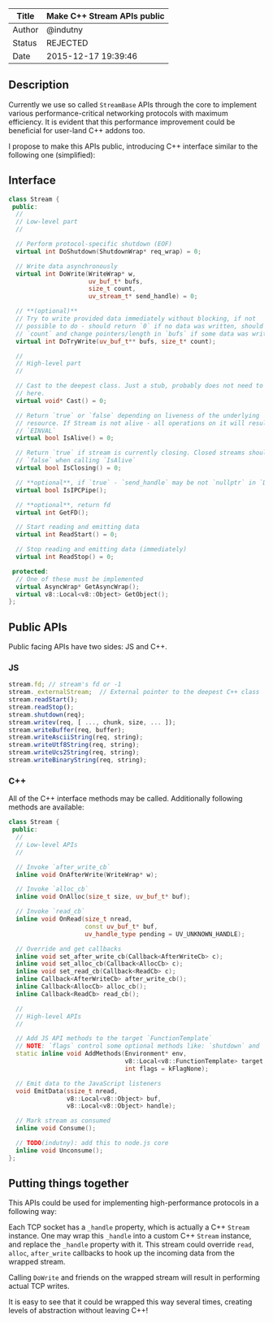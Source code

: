 | Title  | Make C++ Stream APIs public |
|--------|-----------------------------|
| Author | @indutny                    |
| Status | REJECTED                    |
| Date   | 2015-12-17 19:39:46         |

## Description

Currently we use so called `StreamBase` APIs through the core to implement
various performance-critical networking protocols with maximum efficiency.
It is evident that this performance improvement could be beneficial for
user-land C++ addons too.

I propose to make this APIs public, introducing C++ interface similar to the
following one (simplified):

## Interface

```C++
class Stream {
 public:
  //
  // Low-level part
  //

  // Perform protocol-specific shutdown (EOF)
  virtual int DoShutdown(ShutdownWrap* req_wrap) = 0;

  // Write data asynchronously
  virtual int DoWrite(WriteWrap* w,
                      uv_buf_t* bufs,
                      size_t count,
                      uv_stream_t* send_handle) = 0;

  // **(optional)**
  // Try to write provided data immediately without blocking, if not
  // possible to do - should return `0` if no data was written, should decrement
  // `count` and change pointers/length in `bufs` if some data was written.
  virtual int DoTryWrite(uv_buf_t** bufs, size_t* count);

  //
  // High-level part
  //

  // Cast to the deepest class. Just a stub, probably does not need to be
  // here.
  virtual void* Cast() = 0;

  // Return `true` or `false` depending on liveness of the underlying
  // resource. If Stream is not alive - all operations on it will result in
  // `EINVAL`
  virtual bool IsAlive() = 0;

  // Return `true` if stream is currently closing. Closed streams should return
  // `false` when calling `IsAlive`
  virtual bool IsClosing() = 0;

  // **optional**, if `true` - `send_handle` may be not `nullptr` in `DoWrite`
  virtual bool IsIPCPipe();

  // **optional**, return fd
  virtual int GetFD();

  // Start reading and emitting data
  virtual int ReadStart() = 0;

  // Stop reading and emitting data (immediately)
  virtual int ReadStop() = 0;

 protected:
  // One of these must be implemented
  virtual AsyncWrap* GetAsyncWrap();
  virtual v8::Local<v8::Object> GetObject();
};
```

## Public APIs

Public facing APIs have two sides: JS and C++.

### JS

```js
stream.fd; // stream's fd or -1
stream._externalStream;  // External pointer to the deepest C++ class
stream.readStart();
stream.readStop();
stream.shutdown(req);
stream.writev(req, [ ..., chunk, size, ... ]);
stream.writeBuffer(req, buffer);
stream.writeAsciiString(req, string);
stream.writeUtf8String(req, string);
stream.writeUcs2String(req, string);
stream.writeBinaryString(req, string);
```

### C++

All of the C++ interface methods may be called. Additionally following methods
are available:

```C++
class Stream {
 public:
  //
  // Low-level APIs
  //

  // Invoke `after_write_cb`
  inline void OnAfterWrite(WriteWrap* w);

  // Invoke `alloc_cb`
  inline void OnAlloc(size_t size, uv_buf_t* buf);

  // Invoke `read_cb`
  inline void OnRead(size_t nread,
                     const uv_buf_t* buf,
                     uv_handle_type pending = UV_UNKNOWN_HANDLE);

  // Override and get callbacks
  inline void set_after_write_cb(Callback<AfterWriteCb> c);
  inline void set_alloc_cb(Callback<AllocCb> c);
  inline void set_read_cb(Callback<ReadCb> c);
  inline Callback<AfterWriteCb> after_write_cb();
  inline Callback<AllocCb> alloc_cb();
  inline Callback<ReadCb> read_cb();

  //
  // High-level APIs
  //

  // Add JS API methods to the target `FunctionTemplate`
  // NOTE: `flags` control some optional methods like: `shutdown` and `writev`
  static inline void AddMethods(Environment* env,
                                v8::Local<v8::FunctionTemplate> target,
                                int flags = kFlagNone);

  // Emit data to the JavaScript listeners
  void EmitData(ssize_t nread,
                v8::Local<v8::Object> buf,
                v8::Local<v8::Object> handle);

  // Mark stream as consumed
  inline void Consume();

  // TODO(indutny): add this to node.js core
  inline void Unconsume();
};
```

## Putting things together

This APIs could be used for implementing high-performance protocols in a
following way:

Each TCP socket has a `_handle` property, which is actually a C++ `Stream`
instance. One may wrap this `_handle` into a custom C++ `Stream` instance, and
replace the `_handle` property with it. This stream could override `read`,
`alloc`, `after_write` callbacks to hook up the incoming data from the wrapped
stream.

Calling `DoWrite` and friends on the wrapped stream will result in performing
actual TCP writes.

It is easy to see that it could be wrapped this way several times, creating
levels of abstraction without leaving C++!
